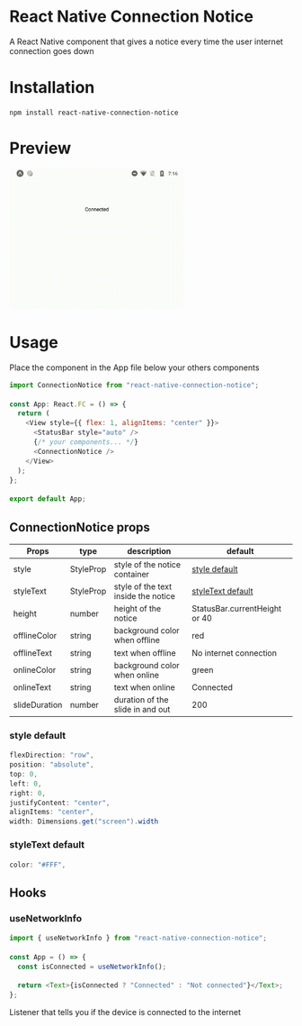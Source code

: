 # React Native Connection Notice

A React Native component that gives a notice every time the user internet connection goes down

# Installation

```
npm install react-native-connection-notice
```

# Preview

<img src="/example/preview.gif" height="250"/>

# Usage

Place the component in the App file below your others components

```js
import ConnectionNotice from "react-native-connection-notice";

const App: React.FC = () => {
  return (
    <View style={{ flex: 1, alignItems: "center" }}>
      <StatusBar style="auto" />
      {/* your components... */}
      <ConnectionNotice />
    </View>
  );
};

export default App;
```

## ConnectionNotice props

| Props         | type                 | description                         | default                                 |
| ------------- | -------------------- | ----------------------------------- | --------------------------------------- |
| style         | StyleProp<ViewStyle> | style of the notice container       | [style default ](#style-default)        |
| styleText     | StyleProp<TextStyle> | style of the text inside the notice | [styleText default](#styletext-default) |
| height        | number               | height of the notice                | StatusBar.currentHeight or 40           |
| offlineColor  | string               | background color when offline       | red                                     |
| offlineText   | string               | text when offline                   | No internet connection                  |
| onlineColor   | string               | background color when online        | green                                   |
| onlineText    | string               | text when online                    | Connected                               |
| slideDuration | number               | duration of the slide in and out    | 200                                     |

### style default

```cs
flexDirection: "row",
position: "absolute",
top: 0,
left: 0,
right: 0,
justifyContent: "center",
alignItems: "center",
width: Dimensions.get("screen").width
```

### styleText default

```cs
color: "#FFF",
```

## Hooks

### useNetworkInfo

```js
import { useNetworkInfo } from "react-native-connection-notice";

const App = () => {
  const isConnected = useNetworkInfo();

  return <Text>{isConnected ? "Connected" : "Not connected"}</Text>;
};
```

Listener that tells you if the device is connected to the internet
